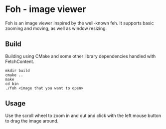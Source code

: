# Foh - image viewer
Foh is an image viewer inspired by the well-known feh. It supports basic zooming and moving, as well as window resizing.

## Build
Building using CMake and some other library dependencies handled with FetchContent.

    mkdir build
    cmake ..
    make
    cd bin
    ./foh <image that you want to open>

## Usage
Use the scroll wheel to zoom in and out and click with the left mouse button to drag the image around.
